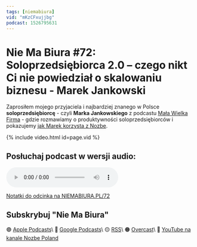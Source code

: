 ```yaml
---
tags: [niemabiura]
vid: "mKzCFxujjbg"
podcast: 1526795631
---
```


# Nie Ma Biura #72: Soloprzedsiębiorca 2.0 – czego nikt Ci nie powiedział o skalowaniu biznesu - Marek Jankowski

Zaprosiłem mojego przyjaciela i najbardziej znanego w Polsce **soloprzedsiębiorcę** - czyli **Marka Jankowskiego** z podcastu [Mała Wielka Firma](https://malawielkafirma.pl) - gdzie rozmawiamy o produktywności soloprzedsiębiorców i pokazujemy [jak Marek korzysta z Nozbe](https://1nozbe.com/solo/?c=michaelteam).

{% include video.html id=page.vid %}

<!--More-->

## Posłuchaj podcast w wersji audio:

<audio controls>
<source src="https://media.transistor.fm/331b73a4/d16fa86d.mp3" type="audio/mpeg">
</audio>



[Notatki do odcinka na NIEMABIURA.PL/72](https://niemabiura.pl/72)

## Subskrybuj "Nie Ma Biura"

🟣 [Apple Podcasts](https://podcasts.apple.com/pl/podcast/nie-ma-biura/id1526795631)\\
🔵 [Google Podcasts](https://podcasts.google.com/feed/aHR0cHM6Ly9mZWVkcy50cmFuc2lzdG9yLmZtL25pZW1hYml1cmE)\\
🟡 [RSS](https://1nozbe.com/niemabiura.rss?c=michaelteam)\\
🟠 [Overcast](https://overcast.fm/itunes1526795631/nie-ma-biura)\\
🔴 [YouTube na kanale Nozbe Poland](https://youtube.com/NozbePoland)

<!--podcast: 1526795631-->

[n]: https://michael.gratis/nozbe_pl
[np]: https://michael.gratis/nozbepersonal_pl